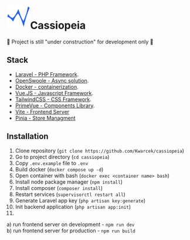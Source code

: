 <img src="https://raw.githubusercontent.com/Kwarcek/cassiopeia/master/frontend/assets/images/cassiopeia-logo.svg" align="left" style="width: 4rem; height: 4rem; vertical-align: bottom;" />
<h1>Cassiopeia</h1>

🚧 Project is still "under construction" for development only 🚧

## Stack
- [Laravel - PHP Framework](https://laravel.com/).
- [OpenSwoole - Async solution](https://openswoole.com/).
- [Docker - containerization](https://www.docker.com/).
- [Vue.JS - Javascript Framework](https://vuejs.org/).
- [TailwindCSS - CSS Framework](https://tailwindcss.com/).
- [PrimeVue - Components Library](https://primevue.org/).
- [Vite - Frontend Server](https://vitejs.dev/)
- [Pinia - Store Managment](https://pinia.vuejs.org/)

## Installation
1. Clone repository (`git clone https://github.com/Kwarcek/cassiopeia`)
2. Go to project directory (`cd cassiopeia`)
3. Copy `.env.example` file to `.env`
4. Build docker (`docker compose up -d`)
5. Open container with bash (`docker exec <container name> bash`)
6. Install node package manager (`npm install`)
7. Install composer (`composer install`)
8. Restart services (`supervisorctl restart all`)
9. Generate Laravel app key (`php artisan key:generate`)
10. Init backend application (`php artisan app:init`)
11.
a) run frontend server on development - `npm run dev`    
b) run frontend server for production - `npm run build`
